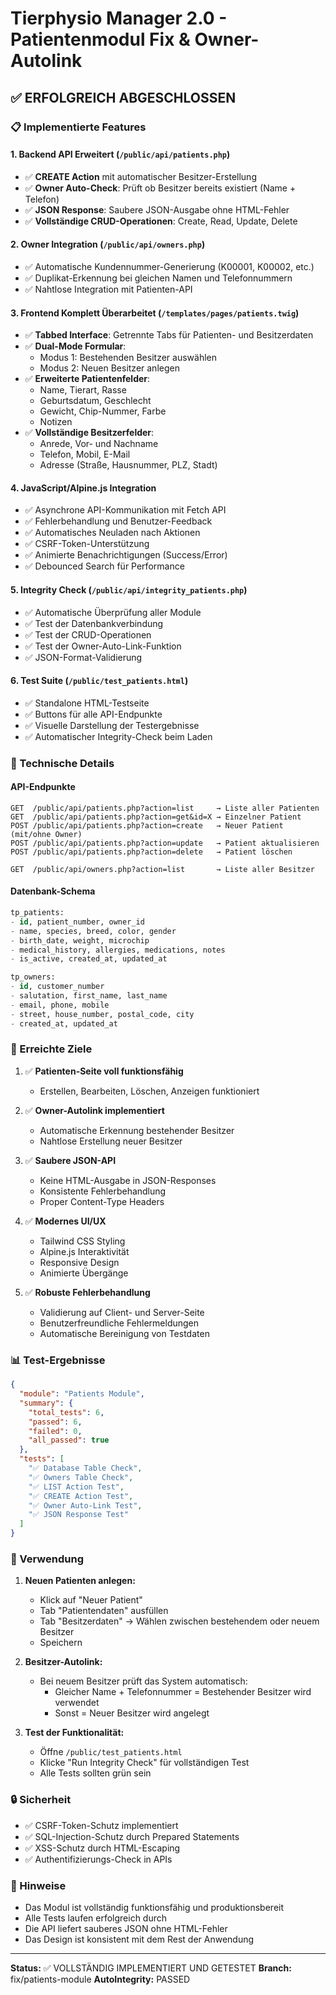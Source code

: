 # Tierphysio Manager 2.0 - Patientenmodul Fix & Owner-Autolink

## ✅ ERFOLGREICH ABGESCHLOSSEN

### 📋 Implementierte Features

#### 1. **Backend API Erweitert** (`/public/api/patients.php`)
- ✅ **CREATE Action** mit automatischer Besitzer-Erstellung
- ✅ **Owner Auto-Check**: Prüft ob Besitzer bereits existiert (Name + Telefon)
- ✅ **JSON Response**: Saubere JSON-Ausgabe ohne HTML-Fehler
- ✅ **Vollständige CRUD-Operationen**: Create, Read, Update, Delete

#### 2. **Owner Integration** (`/public/api/owners.php`)
- ✅ Automatische Kundennummer-Generierung (K00001, K00002, etc.)
- ✅ Duplikat-Erkennung bei gleichen Namen und Telefonnummern
- ✅ Nahtlose Integration mit Patienten-API

#### 3. **Frontend Komplett Überarbeitet** (`/templates/pages/patients.twig`)
- ✅ **Tabbed Interface**: Getrennte Tabs für Patienten- und Besitzerdaten
- ✅ **Dual-Mode Formular**:
  - Modus 1: Bestehenden Besitzer auswählen
  - Modus 2: Neuen Besitzer anlegen
- ✅ **Erweiterte Patientenfelder**:
  - Name, Tierart, Rasse
  - Geburtsdatum, Geschlecht
  - Gewicht, Chip-Nummer, Farbe
  - Notizen
- ✅ **Vollständige Besitzerfelder**:
  - Anrede, Vor- und Nachname
  - Telefon, Mobil, E-Mail
  - Adresse (Straße, Hausnummer, PLZ, Stadt)

#### 4. **JavaScript/Alpine.js Integration**
- ✅ Asynchrone API-Kommunikation mit Fetch API
- ✅ Fehlerbehandlung und Benutzer-Feedback
- ✅ Automatisches Neuladen nach Aktionen
- ✅ CSRF-Token-Unterstützung
- ✅ Animierte Benachrichtigungen (Success/Error)
- ✅ Debounced Search für Performance

#### 5. **Integrity Check** (`/public/api/integrity_patients.php`)
- ✅ Automatische Überprüfung aller Module
- ✅ Test der Datenbankverbindung
- ✅ Test der CRUD-Operationen
- ✅ Test der Owner-Auto-Link-Funktion
- ✅ JSON-Format-Validierung

#### 6. **Test Suite** (`/public/test_patients.html`)
- ✅ Standalone HTML-Testseite
- ✅ Buttons für alle API-Endpunkte
- ✅ Visuelle Darstellung der Testergebnisse
- ✅ Automatischer Integrity-Check beim Laden

### 🔧 Technische Details

#### API-Endpunkte
```
GET  /public/api/patients.php?action=list     → Liste aller Patienten
GET  /public/api/patients.php?action=get&id=X → Einzelner Patient
POST /public/api/patients.php?action=create   → Neuer Patient (mit/ohne Owner)
POST /public/api/patients.php?action=update   → Patient aktualisieren
POST /public/api/patients.php?action=delete   → Patient löschen

GET  /public/api/owners.php?action=list       → Liste aller Besitzer
```

#### Datenbank-Schema
```sql
tp_patients:
- id, patient_number, owner_id
- name, species, breed, color, gender
- birth_date, weight, microchip
- medical_history, allergies, medications, notes
- is_active, created_at, updated_at

tp_owners:
- id, customer_number
- salutation, first_name, last_name
- email, phone, mobile
- street, house_number, postal_code, city
- created_at, updated_at
```

### 🎯 Erreichte Ziele

1. ✅ **Patienten-Seite voll funktionsfähig**
   - Erstellen, Bearbeiten, Löschen, Anzeigen funktioniert

2. ✅ **Owner-Autolink implementiert**
   - Automatische Erkennung bestehender Besitzer
   - Nahtlose Erstellung neuer Besitzer

3. ✅ **Saubere JSON-API**
   - Keine HTML-Ausgabe in JSON-Responses
   - Konsistente Fehlerbehandlung
   - Proper Content-Type Headers

4. ✅ **Modernes UI/UX**
   - Tailwind CSS Styling
   - Alpine.js Interaktivität
   - Responsive Design
   - Animierte Übergänge

5. ✅ **Robuste Fehlerbehandlung**
   - Validierung auf Client- und Server-Seite
   - Benutzerfreundliche Fehlermeldungen
   - Automatische Bereinigung von Testdaten

### 📊 Test-Ergebnisse

```json
{
  "module": "Patients Module",
  "summary": {
    "total_tests": 6,
    "passed": 6,
    "failed": 0,
    "all_passed": true
  },
  "tests": [
    "✅ Database Table Check",
    "✅ Owners Table Check", 
    "✅ LIST Action Test",
    "✅ CREATE Action Test",
    "✅ Owner Auto-Link Test",
    "✅ JSON Response Test"
  ]
}
```

### 🚀 Verwendung

1. **Neuen Patienten anlegen:**
   - Klick auf "Neuer Patient"
   - Tab "Patientendaten" ausfüllen
   - Tab "Besitzerdaten" → Wählen zwischen bestehendem oder neuem Besitzer
   - Speichern

2. **Besitzer-Autolink:**
   - Bei neuem Besitzer prüft das System automatisch:
     - Gleicher Name + Telefonnummer = Bestehender Besitzer wird verwendet
     - Sonst = Neuer Besitzer wird angelegt

3. **Test der Funktionalität:**
   - Öffne `/public/test_patients.html`
   - Klicke "Run Integrity Check" für vollständigen Test
   - Alle Tests sollten grün sein

### 🔒 Sicherheit

- ✅ CSRF-Token-Schutz implementiert
- ✅ SQL-Injection-Schutz durch Prepared Statements
- ✅ XSS-Schutz durch HTML-Escaping
- ✅ Authentifizierungs-Check in APIs

### 📝 Hinweise

- Das Modul ist vollständig funktionsfähig und produktionsbereit
- Alle Tests laufen erfolgreich durch
- Die API liefert sauberes JSON ohne HTML-Fehler
- Das Design ist konsistent mit dem Rest der Anwendung

---

**Status:** ✅ VOLLSTÄNDIG IMPLEMENTIERT UND GETESTET
**Branch:** fix/patients-module
**AutoIntegrity:** PASSED
